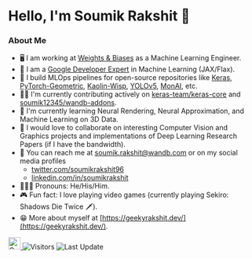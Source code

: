 # Hello, I'm Soumik Rakshit 👋

### About Me

- 🖥️ I am working at [Weights & Biases](https://wandb.ai/site) as a Machine Learning Engineer.
- 📣 I am a [Google Developer Expert](https://developers.google.com/community/experts/directory/profile/profile-soumik-rakshit) in Machine Learning (JAX/Flax).
- 🚀 I build MLOps pipelines for open-source repositories like [Keras](https://github.com/keras-team/keras), [PyTorch-Geometric](https://github.com/pyg-team/pytorch_geometric), [Kaolin-Wisp](https://github.com/NVIDIAGameWorks/kaolin-wisp), [YOLOv5](https://github.com/ultralytics/yolov5), [MonAI](https://monai.io/), etc.
- 👷‍♂️ I'm currently contributing actively on [keras-team/keras-core](https://github.com/keras-team/keras-core) and [soumik12345/wandb-addons](https://github.com/soumik12345/wandb-addons).
- 🌱 I'm currently learning Neural Rendering, Neural Approximation, and Machine Learning on 3D Data.
- 👬 I would love to collaborate on interesting Computer Vision and Graphics projects and implementations of Deep Learning Research Papers (if I have the bandwidth).
- 📲 You can reach me at soumik.rakshit@wandb.com or on my social media profiles
  - [twitter.com/soumikrakshit96](twitter.com/soumikrakshit96)
  - [linkedin.com/in/soumikrakshit](linkedin.com/in/soumikrakshit)
- 🧔🏽‍♂️ Pronouns: He/His/Him.
- 🎮 Fun fact: I love playing video games (currently playing Sekiro: Shadows Die Twice 🗡️).
- 😁 More about myself at [https://geekyrakshit.dev/](https://geekyrakshit.dev/).

<p>
   <a href="https://img.shields.io/github/followers/soumik12345?label=Follow&style=social">
      <img alt="Coverage" src="https://img.shields.io/github/followers/soumik12345?label=Follow&style=social" height="25">
   </a>
   <img alt="Visitors" src="https://komarev.com/ghpvc/?username=soumik12345&style=flat&labelColor=black&logo=github&label=PROFILE+VIEWS&color=29bf12">
   <img alt="Last Update" src="https://img.shields.io/github/last-commit/soumik12345/soumik12345?logo=markdown&label=LAST+UPDATE&color=29bf12&style=flat">
</p>
